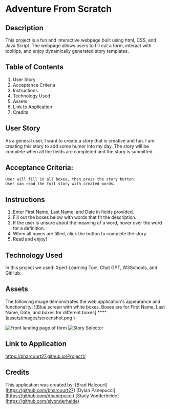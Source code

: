 # Adventure From Scratch


## Description
This project is a fun and interactive webpage built using html, CSS, and Java Script. The webpage allows users to fill out a form, interact with tooltips, and enjoy dynamically generated story templates.




## Table of Contents
1. User Story
2. Acceptance Criteria
3. Instructions
4. Technology Used
5. Assets
6. Link to Application
7. Credits


## User Story
As a general user, I want to create a story that is creative and fun. I am creating this story to add some humor into my day. The story will be complete when all the fields are completed and the story is submitted.


## Acceptance Criteria:
    User will fill in all boxes, then press the story button.
    User can read the full story with created words.


## Instructions
1. Enter First Name, Last Name, and Date in fields provided.
2. Fill out the boxes below with words that fit the description.
3. If the user is unsure about the meaning of a word, hover over the word for a definition.
4. When all boxes are filled, click the button to complete the story.
5. Read and enjoy!


## Technology Used
In this project we used: Xpert Learning Tool, Chat GPT, W3Schools, and GitHub.




## Assets
The following image demonstrates the web application's appearance and functionality: ![Blue screen with white boxes. Boxes are for First Name, Last Name, Date, and boxes for different boxes] ****(assets/images/screenshot.png )

![Front landing page of form](Form.png)
![Story Selector](Story-Selection.png)

## Link to Application
https://bharcourt27.github.io/Project1/


## Credits
This application was created by:
 [Brad Halcourt] (https://github.com/bharcourt27)
 [Dylan Panepucci] (https://github.com/dpanepucci)
 [Stacy Vonderheide] (https://github.com/slvonderheide)
